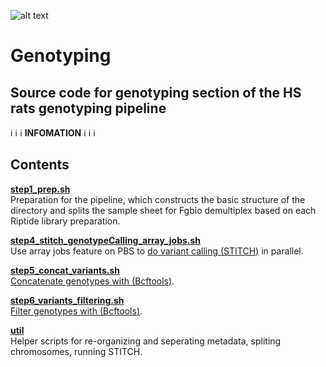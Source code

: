 ![alt text](https://secureservercdn.net/198.71.233.106/h9j.d46.myftpupload.com/wp-content/uploads/2019/09/palmerlab-logo.png)
# Genotyping
## Source code for genotyping section of the HS rats genotyping pipeline
:information_source: :information_source: :information_source:  **INFOMATION** :information_source: :information_source: :information_source:  

## Contents
**[step1_prep.sh](step1_prep.sh)**  
Preparation for the pipeline, which constructs the basic structure of the directory and splits the sample sheet for Fgbio demultiplex based on each Riptide library preparation.  

**[step4_stitch_genotypeCalling_array_jobs.sh](step4_stitch_genotypeCalling_array_jobs.sh)**  
Use array jobs feature on PBS to <ins>do variant calling ([STITCH](https://github.com/rwdavies/STITCH))</ins> in parallel.  

**[step5_concat_variants.sh](step5_concat_variants.sh)**  
<ins>Concatenate genotypes with ([Bcftools](http://samtools.github.io/bcftools/bcftools.html))</ins>.  

**[step6_variants_filtering.sh](step6_variants_filtering.sh)**  
<ins>Filter genotypes with ([Bcftools](http://samtools.github.io/bcftools/bcftools.html))</ins>.  

**[util](util)**  
Helper scripts for re-organizing and seperating metadata, spliting chromosomes, running STITCH.  